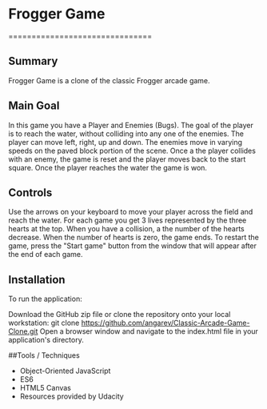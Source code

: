 # Frogger Game
===============================


## Summary
Frogger Game is a clone of the classic Frogger arcade game.

## Main Goal
In this game you have a Player and Enemies (Bugs). The goal of the player is to reach the water, without colliding into any one of the enemies. The player can move left, right, up and down. The enemies move in varying speeds on the paved block portion of the scene. Once a the player collides with an enemy, the game is reset and the player moves back to the start square. Once the player reaches the water the game is won.


## Controls
Use the arrows on your keyboard to move your player across the field and reach the water. For each game you get 3 lives represented by the three hearts at the top. When you have a collision, a the number of the hearts decrease. When the number of hearts is zero, the game ends. To restart the game, press the "Start game" button from the window that will appear after the end of each game.


## Installation
To run the application:

Download the GitHub zip file or clone the repository onto your local workstation:
git clone https://github.com/angarev/Classic-Arcade-Game-Clone.git
Open a browser window and navigate to the index.html file in your application's directory.

##Tools / Techniques
* Object-Oriented JavaScript
* ES6
* HTML5 Canvas
* Resources provided by Udacity
